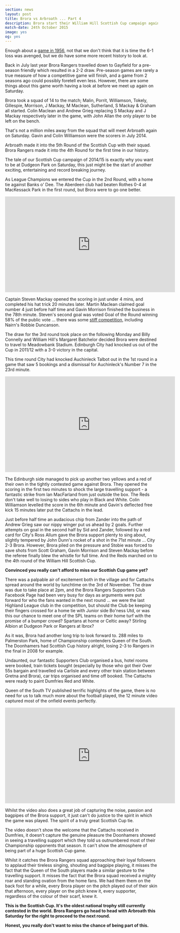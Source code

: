 ```yaml
---
section: news
layout: post
title: Brora vs Arbroath ... Part 4
description: Brora start their William Hill Scottish Cup campaign against Arbroath on 24th October.
match-date: 24th October 2015
image: yes
og: yes
---
```

Enough about a [game in 1956](/2015/10/21/arbroath-home-preview-pt3.html), not that we don't think that it is time the 6-1 loss was avenged, but we do have some more recent history to look at.

Back in July last year Brora Rangers travelled down to Gayfield for a pre-season friendly which resulted in a 2-2 draw. Pre-season games are rarely a true measure of how a competitive game will finish, and a game from 2 seasons ago could possibly foretell even less. However, there are some things about this game worth having a look at before we meet up again on Saturday.

Brora took a squad of 14 to the match; Malin, Porrit, Williamson, Tokely, Gillespie, Morrison, J Mackay, M Maclean, Sutherland, S Mackay & Graham all started. Colin Maclean and Andrew Grieg replacing S Mackay and J Mackay respectively later in the game, with John Allan the only player to be left on the bench.

That's not a million miles away from the squad that will meet Arbroath again on Saturday. Gavin and Colin Williamson were the scorers in July 2014. 

Arbroath made it into the 5th Round of the Scottish Cup with their squad. Brora Rangers made it into the 4th Round for the first time in our history.

The tale of our Scottish Cup campaign of 2014/15 is exactly why you want to be at Dudgeon Park on Saturday, this just might be the start of another exciting, entertaining and record breaking journey.

As League Champions we entered the Cup in the 2nd Round, with a home tie against Banks o' Dee. The Aberdeen club had beaten Rothes 0-4 at MacKessack Park in the first round, but Brora were to go one better. 

<div class="video-container no-controls">
          <iframe width="560" height="315" src="https://www.youtube.com/embed/U5jw1i815kI" frameborder="0" allowfullscreen></iframe>
        </div>
        
Captain Steven Mackay opened the scoring in just under 4 mins, and completed his hat trick 20 minutes later. Martin Maclean claimed goal number 4 just before half time and Gavin Morrison finished the business in the 78th minute. Steven's second goal was voted Goal of the Round winning 58% of the public vote ... there was some [stiff competition](https://www.youtube.com/watch?v=1U-j7QILBkQ), including Nairn's Robbie Duncanson.

The draw for the 3rd round took place on the following Monday and Billy Connelly and William Hill's Margaret Batchelor decided Brora were destined to travel to Meadowbank Stadium. Edinburgh City had knocked us out of the Cup in 2011/12 with a 3-0 victory in the capital.

This time round City had knocked Auchinleck Talbot out in the 1st round in a game that saw 5 bookings and a dismissal for Auchinleck's Number 7 in the 23rd minute. 

<div class="video-container no-controls">
          <iframe width="560" height="315" src="https://www.youtube.com/embed/wiV_vxWehmY" frameborder="0" allowfullscreen></iframe>
        </div>
        
The Edinburgh side managed to pick up another two yellows and a red of their own in the tightly contested game against Brora. They opened the scoring in the first two minutes to shock the large travelling support - a fantastic strike from Ian MacFarland from just outside the box. The Reds don't take well to losing to sides who play in Black and White. Colin Williamson levelled the score in the 6th minute and Gavin's deflected free kick 15 minutes later put the Cattachs in the lead.

Just before half time an audacious chip from Zander into the path of Andrew Grieg saw our nippy winger put us ahead by 2 goals. Further attempts on goal in the second half by Sid and Zander, followed by a red card for City's Ross Allum gave the Brora support plenty to sing about, slightly tempered by John Dunn's rocket of a shot in the 71st minute ... City 2-3 Brora. However, Brora piled on the pressure and Stobie was forced to save shots from Scott Graham, Gavin Morrison and Steven Mackay before the referee finally blew the whistle for full time. And the Reds marched on to the 4th round of the William Hill Scottish Cup.

**Convinced you really can't afford to miss our Scottish Cup game yet?**

There was a palpable air of excitement both in the village and for Cattachs spread around the world by lunchtime on the 3rd of November. The draw was due to take place at 2pm, and the Brora Rangers Supporters Club Facebook Page had been very busy for days as arguments were put forward for who the fans wanted in the next round ... we were the last Highland League club in the competition, but should the Club be keeping their fingers crossed for a home tie with Junior side Bo'ness Utd, or was this our chance to meet one of the SPL teams on their home turf with the promise of a bumper crowd? Spartans at home or Celtic away? Stirling Albion at Dudgeon Park or Rangers at Ibrox?

As it was, Brora had another long trip to look forward to. 288 miles to Palmerston Park, home of Championship contenders Queen of the South. The Doonhamers had Scottish Cup history alright, losing 2-3 to Rangers in the final in 2008 for example.

Undaunted, our fantastic Supporters Club organised a bus, hotel rooms were booked, train tickets bought (especially by those who got their Over 55s bargain and travelled via Carlisle and every other train station between Gretna and Brora), car trips organised and time off booked. The Cattachs were ready to paint Dumfries Red and White.

Queen of the South TV published terrific highlights of the game, there is no need for us to talk much more about the football played, the 12 minute video captured most of the onfield events perfectly.

<div class="video-container no-controls">
          <iframe width="560" height="315" src="https://www.youtube.com/embed/hu6Z1yhstIo" frameborder="0" allowfullscreen></iframe>
        </div>
        
Whilst the video also does a great job of capturing the noise, passion and bagpipes of the Brora support, it just can't do justice to the spirit in which the game was played. The spirit of a truly great Scottish Cup tie.

The video doesn't show the welcome that the Cattachs received in Dumfries, it doesn't capture the genuine pleasure the Doonhamers showed in seeing a travelling support which they told us outnumbered most of their Championship opponents that season. It can't show the atmosphere of being part of a huge Scottish Cup game.

Whilst it catches the Brora Rangers squad approaching their loyal followers to applaud their tireless singing, shouting and bagpipe playing, it misses the fact that the Queen of the South players made a similar gesture to the travelling support. It misses the fact that the Brora squad received a mighty roar and standing ovation from the home fans. We had them them on the back foot for a while, every Brora player on the pitch played out of their skin that afternoon, every player on the pitch knew it, every supporter, regardless of the colour of their scarf, knew it.

**This is the Scottish Cup. It's the oldest national trophy still currently contested in the world. Brora Rangers go head to head with Arbroath this Saturday for the right to proceed to the next round.**

**Honest, you really don't want to miss the chance of being part of this.**